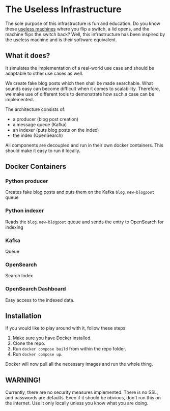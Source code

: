 # The Useless Infrastructure
The sole purpose of this infrastructure is fun and education.
Do you know these [useless machines](https://en.wikipedia.org/wiki/Useless_machine) where you flip a switch, a lid opens, and the machine flips the switch back?
Well, this infrastructure has been inspired by the useless machine and is their software equivalent.

## What it does?
It simulates the implementation of a real-world use case and should be adaptable to other use cases as well.

We create fake blog posts which then shall be made searchable. What sounds easy can become difficult when it comes to scalability. Therefore, we make use of different tools to demonstrate how such a case can be implemented. 

The architecture consists of:
- a producer (blog post creation)
- a message queue (Kafka)
- an indexer (puts blog posts on the index)
- the index (OpenSearch)

All components are decoupled and run in their own docker containers. This should make it easy to run it locally.  

## Docker Containers
### Python producer
Creates fake blog posts and puts them on the Kafka `blog.new-blogpost` queue

### Python indexer
Reads the `blog.new-blogpost` queue and sends the entry to OpenSearch for indexing

### Kafka
Queue

### OpenSearch 
Search Index

### OpenSearch Dashboard
Easy access to the indexed data. 

## Installation
If you would like to play around with it, follow these steps:

1. Make sure you have Docker installed.
2. Clone the repo.
3. Run `docker compose build` from within the repo folder.
4. Run `docker compose up`.

Docker will now pull all the necessary images and run the whole thing. 

## WARNING!
Currently, there are no security measures implemented. There is no SSL, and passwords are defaults. 
Even if it should be obvious, don't run this on the internet. Use it only locally unless you know what you are doing.
